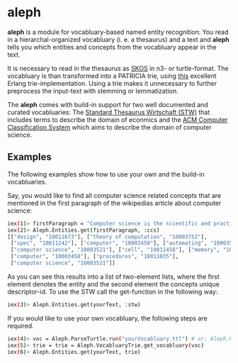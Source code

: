 # aleph

**aleph** is a module for vocabluary-based named entity recognition: You read in a hierarchal-organized vocabluary (i. e. a thesaurus) and a text and **aleph** tells you which entities and concepts from the vocabluary appear in the text. 

It is necessary to read in the thesaurus as [SKOS](http://www.w3.org/2004/02/skos/) in n3- or turtle-format. The vocabluary is than transformed into a PATRICIA trie, using [this](https://github.com/okeuday/trie) excellent Erlang trie-implementation. Using a trie makes it unnecessary to further preprocess the input-text with stemming or lemmatization.

The **aleph** comes with build-in support for two well documented and curated vocabluaries: The [Standard Thesaurus Wirtschaft (STW)](http://zbw.eu/stw/versions/latest/about) that includes terms to describe the domain of econmics and the [ACM Computer Classification System](http://www.acm.org/about/class/) which aims to describe the domain of computer science. 

## Examples

The following examples show how to use your own and the build-in vocabluaries.

Say, you would like to find all computer science related concepts that are mentioned in the first paragraph of the wikipedias article about computer science:

```bash
iex(1)> firstParagraph = "Computer science is the scientific and practical approach..."
iex(2)> Aleph.Entities.get(firstParagraph, :ccs) 
[["design", "10011673"], ["theory of computation", "10003752"],
 ["spec", "10011242"], ["computer", "10003458"], ["automating", "10003569"],
 ["computer science", "10003521"], ["cell", "10011458"], ["memory", "10010607"],
 ["computer", "10003458"], ["procedures", "10011035"],
 ["computer science", "10003521"]]
```

As you can see this results into a list of two-element lists, where the first element denotes the entity and the second element the concepts unique descriptor-id. To use the STW call the get-function in the following way: 

```bash
iex(3)> Aleph.Entities.get(yourText, :stw)
```

If you would like to use your own vocabluary, the following steps are required.

```bash
iex(4)> voc = Aleph.ParseTurtle.run("yourVocabluary.ttl") # or: Aleph.ParseNTriple.run("yourVocabluary.n3")
iex(5)> trie = trie = Aleph.VocabluaryTrie.get_vocabluary(voc)
iex(6)> Aleph.Entities.get(yourText, trie)
```



